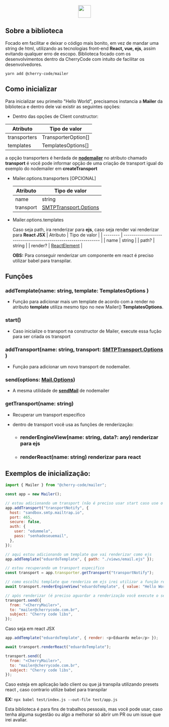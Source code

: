 <center><img src="https://media.discordapp.net/attachments/551211620924260392/962460741829541959/cherry_code.png?width=376&height=904" width="40"/></center>

## Sobre a biblioteca

Focado em facilitar e deixar o código mais bonito, em vez de mandar uma string de html, utilizando as tecnologias front-end **React, vue, ejs**, assim evitando qualquer erro de escopo.
Biblioteca focado com os desenvolvimentos dentro da CherryCode com intuito de facilitar os desenvolvedores.

```
yarn add @cherry-code/mailer
```

## Como inicializar

Para inicializar seu primeito "Hello World", precisamos instancia a **Mailer** da biblioteca e dentro dele vai existir as seguintes opções:

- Dentro das opções de Client constructor:

| Atributo     | Tipo de valor       |
| ------------ | ------------------- |
| transporters | TransporterOption[] |
| templates    | TemplatesOptions[]  |

a opção transporters é herdada de **[nodemailer](https://nodemailer.com/about/)** no atributo chamado **transport** é você pode informar opção de uma criação de transport igual do exemplo do nodemailer em **createTransport**

- Mailer.options.transporters [OPCIONAL]

  | Atributo  | Tipo de valor                                         |
  | --------- | ----------------------------------------------------- |
  | name      | string                                                |
  | transport | [SMTPTransport.Options](https://nodemailer.com/smtp/) |

- Mailer.options.templates

  Caso seja path, ira renderizar para **ejs**, caso seja render vai renderizar para **React JSX**
  | Atributo | Tipo de valor |
  | -------- | -------------------------------------------------------------- |
  | name | string |
  | path? | string |
  | render? | [ReactElement](https://legacy.reactjs.org/docs/react-api.html) |

  **OBS:** Para conseguir renderizar um componente em react é preciso utilizar babel para transpilar.

## Funções

### **addTemplate(name: string, template: TemplatesOptions )**

- Função para adicionar mais um template de acordo com a render no atributo **template** utiliza mesmo tipo
  no new Mailer() **TemplatesOptions**.

### **start()**

- Caso inicialize o transport na constructor de Mailer, execute essa fução para ser criada os transport

### **addTransport(name: string, transport: [SMTPTransport.Options](https://nodemailer.com/smtp/) )**

- Função para adicionar um novo transport de nodemailer.

### **send(options: [Mail.Options](https://nodemailer.com/message/))**

- A mesma utilidade de **[sendMail](https://nodemailer.com/usage/)** de nodemailer

### getTransport(name: string)

- Recuperar um transport especifico
- dentro de transport você usa as funções de renderização:

  - ### **renderEngineView(name: string, data?: any)** renderizar para ejs
  - ### **renderReact(name: string)** renderizar para react

## Exemplos de inicialização:

```js
import { Mailer } from "@cherry-code/mailer";

const app = new Mailer();

// estou adicionando um transport (não é preciso usar start caso use o add)
app.addTransport("transportNotify", {
  host: "sandbox.smtp.mailtrap.io",
  port: 465,
  secure: false,
  auth: {
    user: "edummelo",
    pass: "senhadeseuemail",
  },
});

// aqui estou adicionando um template que vai renderizar como ejs
app.addTemplate("eduardoTemplate", { path: "./views/email.ejs" });

// estou recuperando um transport especifico
const transport = app.transporter.getTransport("transportNotify");

// como escolhi template que renderiza em ejs irei utilizar a função renderEngineView
await transport.renderEngineView("eduardoTemplate", { value: "Hello World" });

// após renderizar (é preciso aguardar a renderização você execute o send)
transport.send({
  from: "<CherryMailer>",
  to: "mailer@cherrycode.com.br",
  subject: "Cherry code libs",
});
```

Caso seja em react JSX

```js
app.addTemplate("eduardoTemplate", { render: <p>Eduardo melo</p> });

await transport.renderReact("eduardoTemplate");

transport.send({
  from: "<CherryMailer>",
  to: "mailer@cherrycode.com.br",
  subject: "Cherry code libs",
});
```

Caso esteja em aplicação lado client ou que já transpila utilizando presets react , caso contrario utilize babel para transpilar

**EX:** `npx babel test/index.js --out-file test/app.js`

Esta biblioteca é para fins de trabalhos pessoais, mas você pode usar, caso tenha alguma sugestão ou algo a melhorar só abrir um PR ou um issue que irei avaliar.
